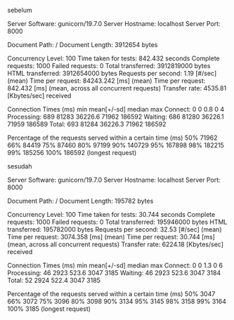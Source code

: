sebelum


Server Software:        gunicorn/19.7.0
Server Hostname:        localhost
Server Port:            8000

Document Path:          /
Document Length:        3912654 bytes

Concurrency Level:      100
Time taken for tests:   842.432 seconds
Complete requests:      1000
Failed requests:        0
Total transferred:      3912819000 bytes
HTML transferred:       3912654000 bytes
Requests per second:    1.19 [#/sec] (mean)
Time per request:       84243.242 [ms] (mean)
Time per request:       842.432 [ms] (mean, across all concurrent requests)
Transfer rate:          4535.81 [Kbytes/sec] received

Connection Times (ms)
              min  mean[+/-sd] median   max
Connect:        0    0   0.8      0       4
Processing:   689 81283 36226.6  71962  186592
Waiting:      686 81280 36226.1  71959  186589
Total:        693 81284 36226.3  71962  186592

Percentage of the requests served within a certain time (ms)
  50%  71962
  66%  84419
  75%  87460
  80%  97199
  90%  140729
  95%  167898
  98%  182215
  99%  185256
 100%  186592 (longest request)

sesudah 



Server Software:        gunicorn/19.7.0
Server Hostname:        localhost
Server Port:            8000

Document Path:          /
Document Length:        195782 bytes

Concurrency Level:      100
Time taken for tests:   30.744 seconds
Complete requests:      1000
Failed requests:        0
Total transferred:      195946000 bytes
HTML transferred:       195782000 bytes
Requests per second:    32.53 [#/sec] (mean)
Time per request:       3074.358 [ms] (mean)
Time per request:       30.744 [ms] (mean, across all concurrent requests)
Transfer rate:          6224.18 [Kbytes/sec] received

Connection Times (ms)
              min  mean[+/-sd] median   max
Connect:        0    0   1.3      0       6
Processing:    46 2923 523.6   3047    3185
Waiting:       46 2923 523.6   3047    3184
Total:         52 2924 522.4   3047    3185

Percentage of the requests served within a certain time (ms)
  50%   3047
  66%   3072
  75%   3096
  80%   3098
  90%   3134
  95%   3145
  98%   3158
  99%   3164
 100%   3185 (longest request)

